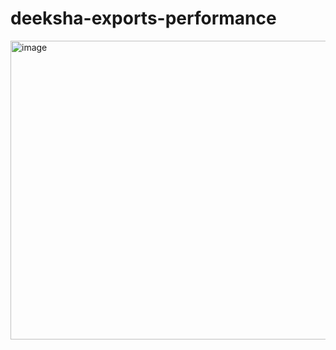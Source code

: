 # deeksha-exports-performance
<img width="846" height="478" alt="image" src="https://github.com/user-attachments/assets/a12fd8dc-63d8-40c9-a9db-d0c52f609898" />
